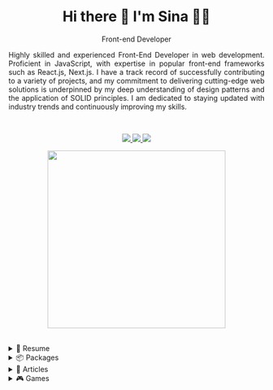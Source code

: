 <h1 align='center'>
  Hi there 👋 I'm Sina 👨‍💻
</h1>

<p align='center'>
 Front-end Developer
</p>

<p align='justify'>
Highly skilled and experienced Front-End Developer in web development. Proficient in 
JavaScript, with expertise in popular front-end frameworks such as React.js, Next.js. I have 
a track record of successfully contributing to a variety of projects, and my commitment to 
delivering cutting-edge web solutions is underpinned by my deep understanding of design 
patterns and the application of SOLID principles. I am dedicated to staying updated with 
industry trends and continuously improving my skills.
</p>

</br>

<p align='center'>  
  <a href="https://linkedin.com/in/sina-alizadeh-4436b68a" >
    <img src="https://img.shields.io/badge/linkedin-%230077B5.svg?&style=for-the-badge&logo=linkedin&logoColor=white" />
  </a>
  <a href="https://www.npmjs.com/~sina_mas">
    <img src="https://img.shields.io/badge/NPM-%23CB3837.svg?style=for-the-badge&logo=npm&logoColor=white" />        
  </a>
  <a href="https://medium.com/@sina.alizadeh120">
    <img src="https://img.shields.io/badge/Medium-12100E?style=for-the-badge&logo=medium&logoColor=white" />        
  </a> 
</p>

<p align='center'>
  <a href="#"><img src="https://github-readme-stats.vercel.app/api?username=SinaMAlizadeh&show_icons=true&count_private=true&theme=dark" width="350"></a>
</p>
<!-- <p align='center'>
   <a href="#"><img src="https://github-readme-stats.vercel.app/api/top-langs/?username=SinaMAlizadeh&layout=compact&theme=dark" ></a>
</p> -->
</br>
</hr>
<!-- <p align='center'>
  <img src="https://cdn.jsdelivr.net/gh/devicons/devicon/icons/javascript/javascript-original.svg" width="50px"/>
  <img src="https://cdn.jsdelivr.net/gh/devicons/devicon/icons/react/react-original.svg" width="50px" />
  <img src="https://cdn.jsdelivr.net/gh/devicons/devicon/icons/nextjs/nextjs-original-wordmark.svg" width="50px" />
  <img src="https://cdn.jsdelivr.net/gh/devicons/devicon/icons/typescript/typescript-original.svg" width="50px"/>
</p> -->
<!-- <p align='center'>
  <img src="https://cdn.jsdelivr.net/gh/devicons/devicon/icons/nodejs/nodejs-original-wordmark.svg" width="30px"/>
  <img src="https://cdn.jsdelivr.net/gh/devicons/devicon/icons/redux/redux-original.svg"  width="30px"/>
  <img src="https://cdn.jsdelivr.net/gh/devicons/devicon/icons/css3/css3-original.svg" width="30px" />
  <img src="https://cdn.jsdelivr.net/gh/devicons/devicon/icons/tailwindcss/tailwindcss-plain.svg"   width="30px"/>
  <img src="https://cdn.jsdelivr.net/gh/devicons/devicon/icons/nixos/nixos-original.svg" width="30px"/>

  <img src="https://cdn.jsdelivr.net/gh/devicons/devicon/icons/bootstrap/bootstrap-original.svg" width="30px"/>
  <img src="https://cdn.jsdelivr.net/gh/devicons/devicon/icons/storybook/storybook-original.svg"  width="30px"/>
  <img src="https://cdn.jsdelivr.net/gh/devicons/devicon/icons/git/git-original.svg" width="30px" />

  <img src="https://cdn.jsdelivr.net/gh/devicons/devicon/icons/sass/sass-original.svg" width="30px" />
  <img src="https://cdn.jsdelivr.net/gh/devicons/devicon/icons/webpack/webpack-original.svg" width="30px" />
  <img src="https://cdn.jsdelivr.net/gh/devicons/devicon/icons/html5/html5-original.svg" width="30px" />
  <img src="https://cdn.jsdelivr.net/gh/devicons/devicon/icons/angularjs/angularjs-original.svg" width="30px" />
  <img src="https://cdn.jsdelivr.net/gh/devicons/devicon/icons/materialui/materialui-original.svg" width="30px" />
  <img src="https://cdn.jsdelivr.net/gh/devicons/devicon/icons/gitlab/gitlab-original.svg"  width="30px" />
  <img src="https://cdn.jsdelivr.net/gh/devicons/devicon/icons/jest/jest-plain.svg" width="30px"  />
  <img src="https://cdn.jsdelivr.net/gh/devicons/devicon/icons/jquery/jquery-original.svg" width="30px"/>

</p>
 -->

<details>
  <summary>📃 Resume</summary>


## Education

- 📖 **Bachelor’s degree in Computer Software Engineering**\
📆 2008 - 2012


## Experience


<img align="right" src="https://img.shields.io/badge/JavaScript-323330?logo=javascript&logoColor=F7DF1E" />
<img align="right" src="https://img.shields.io/badge/TypeScript-007ACC?logo=typescript&logoColor=white" />
<img align="right" src="https://img.shields.io/badge/Sass-CC6699?logo=sass&logoColor=white" />
<img align="right" src="https://img.shields.io/badge/Ant%20Design-1890FF?logo=antdesign&logoColor=white" />
<img align="right" src="https://img.shields.io/badge/Redux-593D88?logo=redux&logoColor=white" />
<img align="right" src="https://img.shields.io/badge/next%20js-000000?logo=nextdotjs&logoColor=white" />
<img align="right" src="https://img.shields.io/badge/React-20232A?logo=react&logoColor=61DAFB" />



- **Front-end Developer**\
**🏢 SnappStore!**\
📆 2023 - moment\
👨‍💻 Improved API interaction, implemented PWA with QR-based menu, offline caching, automated model generation, streamlined error handling, centralized dashboard, real-time notifications, TDD, Agile collaboration.

<img align="right" src="https://img.shields.io/badge/npm-CB3837?logo=npm&logoColor=white" />
<img align="right" src="https://img.shields.io/badge/Webpack-8DD6F9?logo=Webpack&logoColor=white" />
<img align="right" src="https://img.shields.io/badge/JavaScript-323330?logo=javascript&logoColor=F7DF1E" />
<img align="right" src="https://img.shields.io/badge/TypeScript-007ACC?logo=typescript&logoColor=white" />
<img align="right" src="https://img.shields.io/badge/Sass-CC6699?logo=sass&logoColor=white" />
<img align="right" src="https://img.shields.io/badge/Material%20UI-007FFF?logo=mui&logoColor=white" />
<img align="right" src="https://img.shields.io/badge/Redux-593D88?logo=redux&logoColor=white" />
<img align="right" src="https://img.shields.io/badge/next%20js-000000?logo=nextdotjs&logoColor=white" />
<img align="right" src="https://img.shields.io/badge/React-20232A?logo=react&logoColor=61DAFB" />



- **Front-end Developer (Team Lead)**
- **🏢 Mazraeapp**\
📆 2022 - moment\
👨‍💻 Mazrae is a groundbreaking "super application" for farmers, with three integrated apps: "Farm," "Shop," and "Market," developed using Webpack micro front-end architecture. Led development, ensured coding standards, and provided innovative solutions using React.js, TypeScript, and Tailwind CSS. Implemented PWA features and web push notifications for offline access and timely updates on farm activities.


<img align="right" src="https://img.shields.io/badge/JavaScript-323330?logo=javascript&logoColor=F7DF1E" />
<img align="right" src="https://img.shields.io/badge/TypeScript-007ACC?logo=typescript&logoColor=white" />
<img align="right" src="https://img.shields.io/badge/Sass-CC6699?logo=sass&logoColor=white" />
<img align="right" src="https://img.shields.io/badge/next%20js-000000?logo=nextdotjs&logoColor=white" />
<img align="right" src="https://img.shields.io/badge/React-20232A?logo=react&logoColor=61DAFB" />


- **Front-end Developer**
- **🏢 Tehran Internet (*780#)**\
📆 2022 - 2023\
👨‍💻 Developed a Next.js PWA for tourism, enabling seamless booking of flights, buses, hotels, and international travel. Enhanced UI with advanced search and a responsive support dashboard, optimizing performance for efficient user experiences.


<img align="right" src="https://img.shields.io/badge/JavaScript-323330?logo=javascript&logoColor=F7DF1E" />
<img align="right" src="https://img.shields.io/badge/TypeScript-007ACC?logo=typescript&logoColor=white" />
<img align="right" src="https://img.shields.io/badge/Sass-CC6699?logo=sass&logoColor=white" />
<img align="right" src="https://img.shields.io/badge/C%23-239120?logo=csharp&logoColor=white" />
<img align="right" src="https://img.shields.io/badge/Microsoft%20SQL%20Server-CC2927?logo=microsoft%20sql%20server&logoColor=white" />
<img align="right" src="https://img.shields.io/badge/React-20232A?logo=react&logoColor=61DAFB" />
<img align="right" src="https://img.shields.io/badge/Angular-DD0031?logo=angular&logoColor=white" />


- **Full-Stack Developer**
- **🏢 Navaco Information Technology Co**\
📆 2018 - 2022\
👨‍💻 Led the development of a responsive payment web app with React.js, TypeScript, and Redux, ensuring seamless user experience. Engineered solutions for complex banking operations, integrated a customer loyalty program, and optimized performance by 30%.

<img align="right" src="https://img.shields.io/badge/JavaScript-323330?logo=javascript&logoColor=F7DF1E" />
<img align="right" src="https://img.shields.io/badge/TypeScript-007ACC?logo=typescript&logoColor=white" />
<img align="right" src="https://img.shields.io/badge/Sass-CC6699?logo=sass&logoColor=white" />
<img align="right" src="https://img.shields.io/badge/C%23-239120?logo=csharp&logoColor=white" />
<img align="right" src="https://img.shields.io/badge/Angular-DD0031?logo=angular&logoColor=white" />


- **Front End Developer**
- **🏢 Arman Insurance**\
📆 2017 - 2018


<img align="right" src="https://img.shields.io/badge/JavaScript-323330?logo=javascript&logoColor=F7DF1E" />
<img align="right" src="https://img.shields.io/badge/TypeScript-007ACC?logo=typescript&logoColor=white" />
<img align="right" src="https://img.shields.io/badge/Sass-CC6699?logo=sass&logoColor=white" />
<img align="right" src="https://img.shields.io/badge/Angular-DD0031?logo=angular&logoColor=white" />


- **Front End Developer**
- **🏢 HFJ**\
📆 2013 - 2017


</details>
<details>
  <summary>📦 Packages </summary>
  <br/>

| Name                 | A short summary                              | Install   | Downloads |
| -------------------- | -------------------------------------------- | --------- | --------- |
|  [angular-countdown-date-time](https://www.npmjs.com/package/angular-countdown-date-time)    | Angular countdown by end time   | ![NPM Version](https://img.shields.io/npm/v/angular-countdown-date-time)  | ![NPM Downloads](https://img.shields.io/npm/d18m/angular-countdown-date-time) |
 [reactjs-simple-table](https://www.npmjs.com/package/reactjs-simple-table) | A simple and reusable table for React | ![NPM Version](https://img.shields.io/npm/v/reactjs-simple-table) | ![NPM Downloads](https://img.shields.io/npm/d18m/reactjs-simple-table) | 
   [reactjs-simple-slider](https://www.npmjs.com/package/reactjs-simple-slider)| A simple and reusable image slider for React | ![NPM Version](https://img.shields.io/npm/v/reactjs-simple-slider) | ![NPM Downloads](https://img.shields.io/npm/d18m/reactjs-simple-slider) |
 [react-tags-in-textarea](https://www.npmjs.com/package/react-tags-in-textarea) | Add dynamic tagging capabilities to their React applications  text content area | ![NPM Version](https://img.shields.io/npm/v/react-tags-in-textarea) | ![NPM Downloads](https://img.shields.io/npm/d18m/react-tags-in-textarea)

</details>


<details>
  <summary>📝 Articles </summary>
  
  <br/>

 #  <sup>   [Repeating Failed Requests After Token Refresh in Axios Interceptors for React.js Apps](https://medium.com/@sina.alizadeh120/repeating-failed-requests-after-token-refresh-in-axios-interceptors-for-react-js-apps-50feb54ddcbc)</sup>
 In modern web applications, making HTTP requests to APIs is a fundamental part of the development process. Axios, a popular JavaScript library, simplifies the process of making HTTP requests in React.js applications. However, when dealing with secured APIs and token-based authentication, it’s essential to handle token expiration gracefully. This article explores how to ensure that all requests made during a token refresh process are automatically repeated with the new access token. [Github Repository](https://github.com/SinaMAlizadeh/axios-interceptors)



 #  <sup> [Unlocking Rapid Development: TypeScript Model Generation with Swagger](https://medium.com/@sina.alizadeh120/repeating-failed-requests-after-token-refresh-in-axios-interceptors-for-react-js-apps-50feb54ddcbc)</sup>
 

As a React and Next.js developer, I faced hurdles managing multiple APIs and adapting to backend model updates. Leveraging Swagger, Axios, and similar tools, I embarked on a journey to simplify backend model generation. The goal was to create a seamless system for integrating models into projects despite frequent backend changes, alleviating the complexity of microservices.
[Github Repository](https://github.com/snapp-store/typescript-swagger-model-generator)

</details>


<details>
  <summary>🎮 Games </summary>
  
  <br/>
  
 #  <sup> <img src="https://github.com/SinaMAlizadeh/SinaMAlizadeh/assets/32089050/a2129e7a-bd9a-4058-aa2e-a153b6fa570f" alt="drawing" width="20"/> [Nowruz Game!](https://github.com/SinaMAlizadeh/nowruz-game)</sup>
   
Inspired by the vibrant traditions of Nowruz, the Persian New Year celebration. As a celebration of spring and new beginnings.  [Play!](https://nowruz-game.darkube.app/)

</details>


